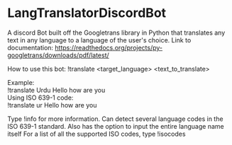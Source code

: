 # LangTranslatorDiscordBot
A discord Bot built off the Googletrans library in Python that translates any text in any language to a language of the user's choice. 
Link to documentation: https://readthedocs.org/projects/py-googletrans/downloads/pdf/latest/

How to use this bot:
!translate <target_language> <text_to_translate>

Example:\
!translate Urdu Hello how are you\
Using ISO 639-1 code:\
!translate ur Hello how are you

Type !info for more information.
Can detect several language codes in the ISO 639-1 standard. Also has the option to input the entire language name itself
For a list of all the supported ISO codes, type !isocodes


